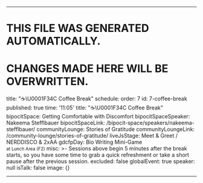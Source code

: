 ----

# THIS FILE WAS GENERATED AUTOMATICALLY.
# CHANGES MADE HERE WILL BE OVERWRITTEN.

title: "☕️\U0001F34C Coffee Break"
schedule:
  order: 7
  id: 7-coffee-break
  published: true
  time: '11:05'
  title: "☕️\U0001F34C Coffee Break"
  bipocitSpace: Getting Comfortable with Discomfort
  bipocitSpaceSpeaker: Nakeema Stefflbauer
  bipocitSpaceLink: /bipocit-space/speakers/nakeema-stefflbauer/
  communityLounge: Stories of Gratitude
  communityLoungeLink: /community-lounge/stories-of-gratitude/
  liveJsStage: Meet & Greet / NERDDISCO & 2xAA
  gdcfpDay: Bio Writing Mini-Game<br><small>at Lunch Area (F2)</small>
  misc: >-
    Sessions above begin 5 minutes after the break starts, so you have some time
    to grab a quick refreshment or take a short pause after the previous
    session.
  excluded: false
  globalEvent: true
  speaker: null
  isTalk: false
  image: {}

----

